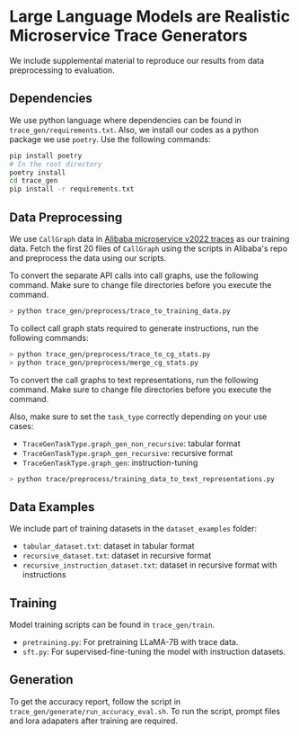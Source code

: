 # Large Language Models are Realistic Microservice Trace Generators

We include supplemental material to reproduce our results from data preprocessing to evaluation.

## Dependencies
We use python language where dependencies can be found in `trace_gen/requirements.txt`.
Also, we install our codes as a python package we use `poetry`.
Use the following commands:
```bash
pip install poetry
# In the root directory
poetry install
cd trace_gen
pip install -r requirements.txt
```

## Data Preprocessing

We use `CallGraph` data in [Alibaba microservice v2022 traces](https://github.com/alibaba/clusterdata/tree/master/cluster-trace-microservices-v2022) as our training data.
Fetch the first 20 files of `CallGraph` using the scripts in Alibaba's repo and preprocess the data using our scripts.


To convert the separate API calls into call graphs, use the following command.
Make sure to change file directories before you execute the command.
```bash
> python trace_gen/preprocess/trace_to_training_data.py
```

To collect call graph stats required to generate instructions, run the following commands:
```bash
> python trace_gen/preprocess/trace_to_cg_stats.py
> python trace_gen/preprocess/merge_cg_stats.py
```

To convert the call graphs to text representations, run the following command.
Make sure to change file directories before you execute the command.

Also, make sure to set the `task_type` correctly depending on your use cases:
* `TraceGenTaskType.graph_gen_non_recursive`: tabular format
* `TraceGenTaskType.graph_gen_recursive`: recursive format
* `TraceGenTaskType.graph_gen`: instruction-tuning

```bash
> python trace/preprocess/training_data_to_text_representations.py
```

## Data Examples
We include part of training datasets in the `dataset_examples` folder:
* `tabular_dataset.txt`: dataset in tabular format
* `recursive_dataset.txt`: dataset in recursive format
* `recursive_instruction_dataset.txt`: dataset in recursive format with instructions

## Training
Model training scripts can be found in `trace_gen/train`.
* `pretraining.py`: For pretraining LLaMA-7B with trace data.
* `sft.py`: For supervised-fine-tuning the model with instruction datasets.

## Generation
To get the accuracy report, follow the script in `trace_gen/generate/run_accuracy_eval.sh`.
To run the script, prompt files and lora adapaters after training are required.
